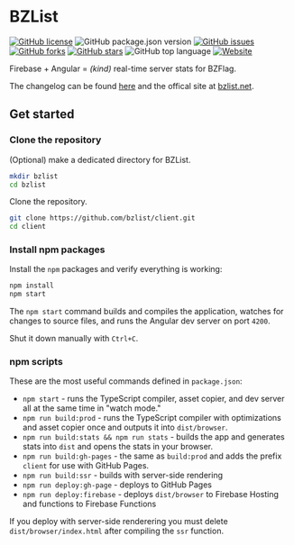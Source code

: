 # BZList

[![GitHub license](https://img.shields.io/github/license/bzlist/client.svg)](https://github.com/bzlist/client/blob/master/LICENSE)
![GitHub package.json version](https://img.shields.io/github/package-json/v/bzlist/client.svg)
[![GitHub issues](https://img.shields.io/github/issues/bzlist/client.svg)](https://github.com/bzlist/client/issues)
[![GitHub forks](https://img.shields.io/github/forks/bzlist/client.svg)](https://github.com/bzlist/client/network)
[![GitHub stars](https://img.shields.io/github/stars/bzlist/client.svg)](https://github.com/bzlist/client/stargazers)
![GitHub top language](https://img.shields.io/github/languages/top/bzlist/client.svg)
[![Website](https://img.shields.io/website/https/bzlist.net.svg)](https://bzlist.net)

Firebase + Angular = *(kind)* real-time server stats for BZFlag.

The changelog can be found [here](CHANGELOG.md) and the offical site at [bzlist.net](https://bzlist.net).

## Get started

### Clone the repository

(Optional) make a dedicated directory for BZList.

```sh
mkdir bzlist
cd bzlist
```

Clone the repository.

```sh
git clone https://github.com/bzlist/client.git
cd client
```

### Install npm packages

Install the `npm` packages and verify everything is working:

```sh
npm install
npm start
```

The `npm start` command builds and compiles the application, watches for changes to source files, and runs the Angular dev server on port `4200`.

Shut it down manually with `Ctrl+C`.

### npm scripts

These are the most useful commands defined in `package.json`:

- `npm start` - runs the TypeScript compiler, asset copier, and dev server all at the same time in "watch mode."
- `npm run build:prod` - runs the TypeScript compiler with optimizations and asset copier once and outputs it into `dist/browser`.
- `npm run build:stats && npm run stats` - builds the app and generates stats into `dist` and opens the stats in your browser.
- `npm run build:gh-pages` - the same as `build:prod` and adds the prefix `client` for use with GitHub Pages.
- `npm run build:ssr` - builds with server-side rendering
- `npm run deploy:gh-page` - deploys to GitHub Pages
- `npm run deploy:firebase` - deploys `dist/browser` to Firebase Hosting and functions to Firebase Functions

If you deploy with server-side renderering you must delete `dist/browser/index.html` after compiling the `ssr` function.
